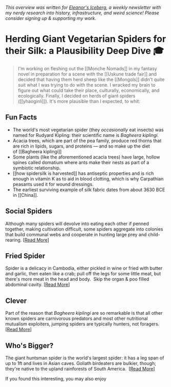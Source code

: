 <cite>This overview was written for [Eleanor's Iceberg](http://newsletter.eleanorkonik.com/), a weekly newsletter with my nerdy research into history, infrastructure, and weird science! Please consider signing up & supporting my work.</cite>

# Herding Giant Vegetarian Spiders for their Silk: a Plausibility Deep Dive 🎓

> I'm working on fleshing out the [[Monche Nomads]] in my fantasy novel in preparation for a scene with the [[Uskune trade fair]] and decided that having them herd sheep like the [[Mongols]] didn't quite suit what I was trying to do with the scene. I wracked my brain to figure out what could take their place, culturally, economically, and ecologically. Finally, I decided on herds of giant spiders ([[yhaoginli]]). It's more plausible than I expected, to whit:

## Fun Facts

-   The world's most vegetarian spider (they _occasionally_ eat insects) was named for Rudyard Kipling: their scientific name is _Bagheera kiplingi._
-   Acacia trees, which are part of the pea family, produce red thorns that are rich in lipids, sugars, and proteins — and so make up the diet of [[Bagheera kiplingi]]
-   Some plants (like the aforementioned acacia trees) have large, hollow spines called domatium where ants make their nests as part of a symbiotic relationship.  
-   [[how spidersilk is harvested]] has antiseptic properties and is rich enough in vitamin K as to aid in blood clotting, which is why Carpathian peasants used it for wound dressings.  
-   The earliest surviving example of silk fabric dates from about 3630 BCE in [[China]]. 

## Social Spiders

Although many spiders will devolve into eating each other if penned together, making cultivation difficult, some spiders aggregate into colonies that build communal webs and cooperate in hunting large prey and child-rearing. \[[Read More](https://www.pnas.org/content/early/2008/08/07/0710603105.abstract)\]

## Fried Spider

Spider is a delicacy in Cambodia, either pickled in wine or fried with butter and garlic, then eaten like a crab; pull off the legs for some little meat, but there's more meat in the head and body.  Skip the organ & poo filled abdominal cavity. \[[Read More](https://culinarylore.com/food-culture:do-people-eat-spiders-as-food/)\]

## Clever

Part of the reason that _Bagheera kiplingi_ are so remarkable is that all other known spiders are carnivorous predators and most other nutritional mutualism exploiters, jumping spiders are typically hunters, not foragers. \[[Read More](https://www.sciencedirect.com/science/article/pii/S0960982209016194)\]

## Who's Bigger?

The giant huntsman spider is the world's largest spider: it has a leg span of up to 1ft and lives in Asian caves. Goliath birdeaters are bulkier, though; they're native to the upland rainforests of South America.  \[[Read More](http://www.bbc.com/earth/story/20160314-the-worlds-largest-spider-is-the-size-of-a-dinner-plate)\]

 <div class=infobox>If you found this interesting, you may also enjoy </div>